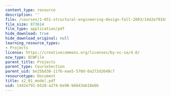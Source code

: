 ```yaml
---
content_type: resource
description: ''
file: /courses/1-051-structural-engineering-design-fall-2003/1442e791b528a2746e98b6643eb18e6b_s2_01_model.pdf
file_size: 873614
file_type: application/pdf
hide_download: true
hide_download_original: null
learning_resource_types:
- Projects
license: https://creativecommons.org/licenses/by-nc-sa/4.0/
ocw_type: OCWFile
parent_title: Projects
parent_type: CourseSection
parent_uid: be25bd38-11f6-eae5-570d-0a272d2648c7
resourcetype: Document
title: s2_01_model.pdf
uid: 1442e791-b528-a274-6e98-b6643eb18e6b
---
```

